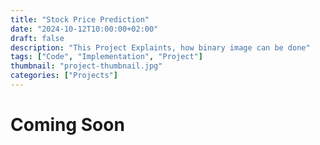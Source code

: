 ```yaml
---
title: "Stock Price Prediction"
date: "2024-10-12T10:00:00+02:00"
draft: false
description: "This Project Explaints, how binary image can be done"
tags: ["Code", "Implementation", "Project"]
thumbnail: "project-thumbnail.jpg"
categories: ["Projects"]
---
```


# Coming Soon
